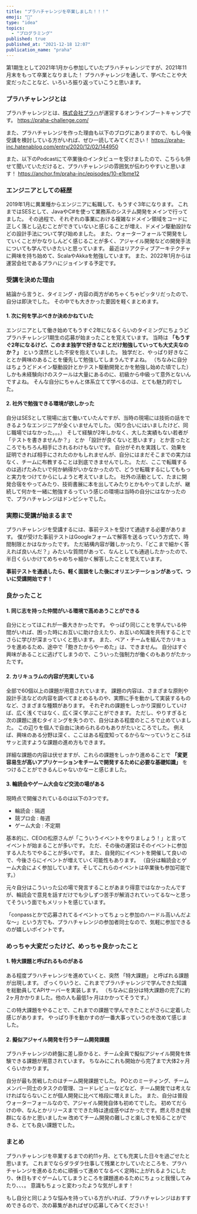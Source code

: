 ```yaml
---
title: "プラハチャレンジを卒業しました！！！"
emoji: "🌈"
type: "idea"
topics:
  - "プログラミング"
published: true
published_at: "2021-12-18 12:07"
publication_name: "praha"
---
```


第1期生として2021年1月から参加していたプラハチャレンジですが、2021年11月末をもって卒業となりました！
プラハチャレンジを通して、学べたことや大変だったことなど、いろいろ振り返っていこうと思います。

### プラハチャレンジとは

プラハチャレンジとは、[株式会社プラハ](https://www.praha-inc.com/)が運営するオンラインブートキャンプです。
<https://praha-challenge.com/>

また、プラハチャレンジを作った理由も以下のブログにありますので、もし今後受講を検討している方がいれば、ぜひ一読してみてください！
<https://praha-inc.hatenablog.com/entry/2020/12/02/144950>

また、以下のPodcastにて卒業後のインタビューを受けましたので、こちらも併せて聞いていただけると、プラハチャレンジの雰囲気が伝わりやすいと思います！
<https://anchor.fm/praha-inc/episodes/10-e1bme12>

### エンジニアとしての経歴

2019年1月に異業種からエンジニアに転職して、もうすぐ3年になります。
これまではSESとして、JavaやC#を使って業務系のシステム開発をメインで行ってました。
その過程で、それぞれの事業における複雑なドメイン領域をコードに正しく落とし込むことができていないと感じることが増え、ドメイン駆動設計などの設計手法について学び始めました。
また、ウォーターフォールで開発をしていくことがかなりしんどく感じることが多く、アジャイル開発などの開発手法についても学んでいきたいと思っています。
最近はリアクティブアーキテクチャに興味を持ち始めて、ScalaやAkkaを勉強しています。
また、2022年1月からは運営会社であるプラハにジョインする予定です。

### 受講を決めた理由

結論から言うと、タイミング・内容の両方がめちゃくちゃピッタリだったので、自分は即決でした。
その中でも大きかった要因を軽くまとめます。

#### 1. 次に何を学ぶべきか決めかねていた

エンジニアとして働き始めてもうすぐ2年になるくらいのタイミングにちょうどプラハチャレンジ1期生の応募が始まったことを覚えています。
当時は **「もうすぐ2年になるけど、このまま独学で好きなことだけ勉強していっても大丈夫なのか？」** という漠然とした不安を抱えていました。
独学だと、やっぱり好きなこととか興味のあることを優先して勉強してしまうんですよね。
（ちなみに自分はちょうどドメイン駆動設計とかテスト駆動開発とかを勉強し始めた頃でした）
しかも未経験向けのスクールは大量にあるのに、初級から中級って意外とないんですよね。
そんな自分にちゃんと体系立てて学べるのは、とても魅力的でした。

#### 2. 社外で勉強できる環境が欲しかった

自分はSESとして現場に出て働いていたんですが、当時の現場には技術の話をできるようなエンジニアが全くいませんでした。（知り合いにはいましたけど、同じ職場ではなかった。。。）
そして経験が2年しかなく、大した実績もない若者が 「テストを書きませんか？」 とか 「設計が良くないと思います」 とか言ったところでもちろん相手にされるわけもないです。
自分がそれを実践して、効果を証明できれば相手にされたのかもしれませんが、自分にはまだそこまでの実力はなく、チームに布教することは到底できませんでした。
ただ、ここで転職するのは逃げたみたいで何か納得がいかなかったので、どうせ転職するにしてももっと実力をつけてからにしようと考えていました。
社外の活動として、たまに開発合宿をやってみたり、技術書展に本を出してみたりとかもやってましたが、継続して何かを一緒に勉強するっていう感じの環境は当時の自分にはなかったので、プラハチャレンジはドンピシャでした。

### 実際に受講が始まるまで

プラハチャレンジを受講するには、事前テストを受けて通過する必要があります。
僕が受けた事前テストはGoogleフォームで解答を送るっていう方式で、時間制限とかはなかったです。
ただ結構内容が難しかったり、「どこまで細かく答えれば良いんだ？」みたいな質問があって、なんとしても通過したかったので、半日くらいかけてめちゃめちゃ細かく解答したことを覚えています。

**事前テストを通過したら、軽く面談をした後にオリエンテーションがあって、ついに受講開始です！**

### 良かったこと

#### 1. 同じ志を持った仲間がいる環境で高めあうことができる

自分にとってはこれが一番大きかったです。
やっぱり同じことを学んでいる仲間がいれば、困った時にお互いに助け合えたり、お互いの知識を共有することでさらに学びが深まっていくと思います。
また、ペア・チームを組んでカリキュラを進めるため、途中で「飽きたからやーめた」は、できません。
自分はすぐ興味があることに逃げてしまうので、こういった強制力が働くのもありがたかったです。

#### 2. カリキュラムの内容が充実している

全部で60個以上の課題が用意されています。
課題の内容は、さまざまな原則や設計手法などの内容を調べてまとめるものや、実際に手を動かして実装するものなど、さまざまな種類があります。
それぞれの課題をしっかり深掘りしていけば、広く浅くではなく、広く深く学ぶことができます。
ただし、やりすぎると次の課題に進むタイミングを失うので、自分はある程度のところで止めていました。
この辺りを個人で自由に決められるのもありがたいところでした。
例えば、興味のある分野は深く、ここはある程度知ってるからな〜っていうところはサッと流すような課題の進め方もできます。

詳細な課題の内容は伏せますが、これらの課題をしっかり進めることで **「変更容易生が高いアプリケーションをチームで開発するために必要な基礎知識」** をつけることができるんじゃないかなーと感じました。

#### 3. 輪読会やゲーム大会など交流の場がある

現時点で開催されているのは以下の3つです。

- 輪読会 : 隔週
- 競プロ会 : 毎週
- ゲーム大会 : 不定期

基本的に、CEOの松原さんが「こういうイベントをやりましょう！」と言ってイベントが始まることが多いです。
ただ、その後の運営はそのイベントに参加する人たちでやることが多いです。
また、自発的にイベントを開催して良いので、今後さらにイベントが増えていく可能性もあります。
（自分は輪読会とゲーム大会によく参加しています。そしてこれらのイベントは卒業後も参加可能です。）

元々自分はこういった公の場で発言することがあまり得意ではなかったんですが、輪読会で意見を話すだけでも少しずつ苦手が解消されていってるな〜と思ってそういう面でもメリットを感じています。

「conpassとかで応募されてるイベントってちょっと参加のハードル高いんだよな〜」という方でも、プラハチャレンジの参加者同士なので、気軽に参加できるのが嬉しいポイントです。

### めっちゃ大変だったけど、めっちゃ良かったこと

#### 1. 特大課題と呼ばれるものがある

ある程度プラハチャレンジを進めていくと、突然 「特大課題」 と呼ばれる課題が出現します。
ざっくりいうと、これまでプラハチャレンジで学んできた知識を総動員してAPIサーバーを実装します。
（ちなみに自分は特大課題の完了に約2ヶ月かかりました。他の人も最低1ヶ月はかかってそうです。）

この特大課題をやることで、これまでの課題で学んできたことがさらに定着した感じがあります。
やっぱり手を動かすのが一番大事っていうのを改めて感じました。

#### 2. 擬似アジャイル開発を行うチーム開発課題

プラハチャレンジの終盤に差し掛かると、チーム全員で擬似アジャイル開発を体験できる課題が用意されています。
ちなみにこれも開始から完了まで大体2ヶ月くらいかかります。

自分が最も苦戦したのはチーム開発課題でした。
POとのミーティング、チームメンバー同士のタスクの管理、コードレビューなどなど、チーム開発では考えなければならないことが個人開発に比べて格段に増えました。
また、自分は普段ウォーターフォールなので、アジャイル開発自体も初めてでした。
初めてだらけの中、なんとかリリースまでできた時は達成感やばかったです。燃え尽き症候群になるかと思いましたw
改めてチーム開発の難しさと楽しさを知ることができる、とても良い課題でした。

### まとめ

プラハチャレンジを卒業するまでの約11ヶ月、とても充実した日々を過ごせたと思います。
これまでならダラダラ仕事して残業とかしていたところを、プラハチャレンジを進めるために頑張って進めてなるべく定時に上がれるようにしたり、休日もすぐゲームしてしまうところを課題進めるためにちょっと我慢してみたり、、、。
意識もちょっと変わったような気がします！

もし自分と同じような悩みを持っている方がいれば、プラハチャレンジはおすすめできるので、次の募集があればぜひ応募してみてください！
